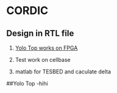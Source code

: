 # CORDIC
## Design in RTL file
1. [Yolo Top works on FPGA](##Yolo-Top)

2. Test work on cellbase

3. matlab for TESBED and caculate delta

##Yolo Top
-hihi
